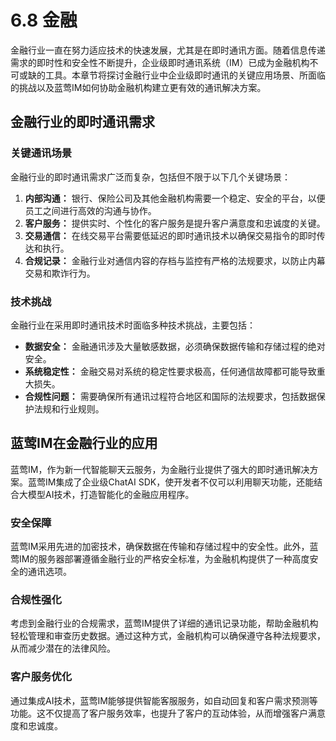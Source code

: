 # 6.8 金融

金融行业一直在努力适应技术的快速发展，尤其是在即时通讯方面。随着信息传递需求的即时性和安全性不断提升，企业级即时通讯系统（IM）已成为金融机构不可或缺的工具。本章节将探讨金融行业中企业级即时通讯的关键应用场景、所面临的挑战以及蓝莺IM如何协助金融机构建立更有效的通讯解决方案。

## 金融行业的即时通讯需求

### 关键通讯场景

金融行业的即时通讯需求广泛而复杂，包括但不限于以下几个关键场景：

1. **内部沟通：** 银行、保险公司及其他金融机构需要一个稳定、安全的平台，以便员工之间进行高效的沟通与协作。
2. **客户服务：** 提供实时、个性化的客户服务是提升客户满意度和忠诚度的关键。
3. **交易通信：** 在线交易平台需要低延迟的即时通讯技术以确保交易指令的即时传达和执行。
4. **合规记录：** 金融行业对通信内容的存档与监控有严格的法规要求，以防止内幕交易和欺诈行为。

### 技术挑战

金融行业在采用即时通讯技术时面临多种技术挑战，主要包括：

- **数据安全：** 金融通讯涉及大量敏感数据，必须确保数据传输和存储过程的绝对安全。
- **系统稳定性：** 金融交易对系统的稳定性要求极高，任何通信故障都可能导致重大损失。
- **合规性问题：** 需要确保所有通讯过程符合地区和国际的法规要求，包括数据保护法规和行业规则。

## 蓝莺IM在金融行业的应用

蓝莺IM，作为新一代智能聊天云服务，为金融行业提供了强大的即时通讯解决方案。蓝莺IM集成了企业级ChatAI SDK，使开发者不仅可以利用聊天功能，还能结合大模型AI技术，打造智能化的金融应用程序。

### 安全保障

蓝莺IM采用先进的加密技术，确保数据在传输和存储过程中的安全性。此外，蓝莺IM的服务器部署遵循金融行业的严格安全标准，为金融机构提供了一种高度安全的通讯选项。

### 合规性强化

考虑到金融行业的合规需求，蓝莺IM提供了详细的通讯记录功能，帮助金融机构轻松管理和审查历史数据。通过这种方式，金融机构可以确保遵守各种法规要求，从而减少潜在的法律风险。

### 客户服务优化

通过集成AI技术，蓝莺IM能够提供智能客服服务，如自动回复和客户需求预测等功能。这不仅提高了客户服务效率，也提升了客户的互动体验，从而增强客户满意度和忠诚度。
